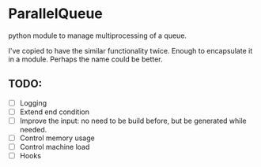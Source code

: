 # ParallelQueue
python module to manage multiprocessing of a queue.

I've copied to have the similar functionality twice. Enough to encapsulate it in a module. Perhaps the name could be better.

## TODO:

- [ ] Logging
- [ ] Extend end condition
- [ ] Improve the input: no need to be build before, but be generated while needed.
- [ ] Control memory usage
- [ ] Control machine load
- [ ] Hooks